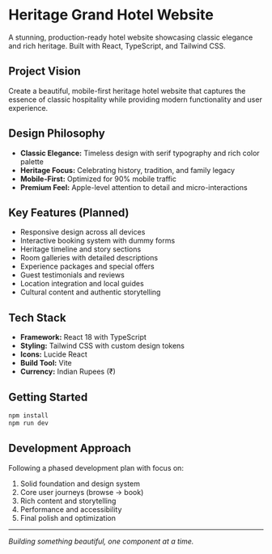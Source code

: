 # Heritage Grand Hotel Website

A stunning, production-ready hotel website showcasing classic elegance and rich heritage. Built with React, TypeScript, and Tailwind CSS.

## Project Vision
Create a beautiful, mobile-first heritage hotel website that captures the essence of classic hospitality while providing modern functionality and user experience.

## Design Philosophy
- **Classic Elegance:** Timeless design with serif typography and rich color palette
- **Heritage Focus:** Celebrating history, tradition, and family legacy
- **Mobile-First:** Optimized for 90% mobile traffic
- **Premium Feel:** Apple-level attention to detail and micro-interactions

## Key Features (Planned)
- Responsive design across all devices
- Interactive booking system with dummy forms
- Heritage timeline and story sections
- Room galleries with detailed descriptions
- Experience packages and special offers
- Guest testimonials and reviews
- Location integration and local guides
- Cultural content and authentic storytelling

## Tech Stack
- **Framework:** React 18 with TypeScript
- **Styling:** Tailwind CSS with custom design tokens
- **Icons:** Lucide React
- **Build Tool:** Vite
- **Currency:** Indian Rupees (₹)

## Getting Started
```bash
npm install
npm run dev
```

## Development Approach
Following a phased development plan with focus on:
1. Solid foundation and design system
2. Core user journeys (browse → book)
3. Rich content and storytelling
4. Performance and accessibility
5. Final polish and optimization

---
*Building something beautiful, one component at a time.*